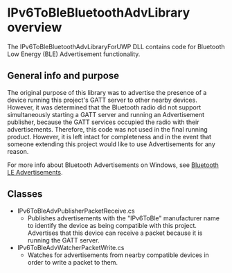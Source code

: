 # IPv6ToBleBluetoothAdvLibrary overview

The IPv6ToBleBluetoothAdvLibraryForUWP DLL contains code for Bluetooth Low Energy (BLE) Advertisement functionality.

## General info and purpose

The original purpose of this library was to advertise the presence of a device running this project's GATT server to other nearby devices. However, it was determined that the Bluetooth radio did not support simultaneously starting a GATT server and running an Advertisement publisher, because the GATT services occupied the radio with their advertisements. Therefore, this code was not used in the final running product. However, it is left intact for completeness and in the event that someone extending this project would like to use Advertisements for any reason.

For more info about Bluetooth Advertisements on Windows, see [Bluetooth LE Advertisements](https://docs.microsoft.com/windows/uwp/devices-sensors/ble-beacon).

## Classes

- IPv6ToBleAdvPublisherPacketReceive.cs
    - Publishes advertisements with the "IPv6ToBle" manufacturer name to identify the device as being compatible with this project. Advertises that this device can receive a packet because it is running the GATT server.
- IPv6ToBleAdvWatcherPacketWrite.cs
    - Watches for advertisements from nearby compatible devices in order to write a packet to them.